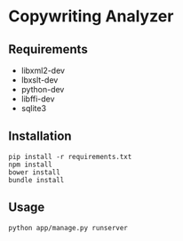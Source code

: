 # Copywriting Analyzer

## Requirements

* libxml2-dev
* lbxslt-dev
* python-dev
* libffi-dev
* sqlite3

## Installation

```
pip install -r requirements.txt
npm install
bower install
bundle install
```

## Usage

```
python app/manage.py runserver

